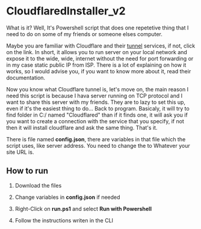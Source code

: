 # CloudflaredInstaller_v2
What is it? Well, It's Powershell script that does one repetetive thing that I need to do on some of my friends or someone elses computer.

Maybe you are familiar with Cloudflare and their [tunnel](https://developers.cloudflare.com/cloudflare-one/connections/connect-apps/) services, if not, click on the link.
In short, it allows you to run server on your local network and expose it to the wide, wide, internet without the need for port forwarding
or in my case static public IP from ISP. There is a lot of explaining on how it works, so I would advise you, if you want to know more about it, read their documentation.

Now you know what Cloudflare tunnel is, let's move on, the main reason I need this script is because I hava server running on TCP protocol and I want to share this server with my friends.
They are to lazy to set this up, even if it's the easiest thing to do... Back to program. Basicaly, it will try to find folder in C:/ named "Cloudflared" than if it finds one, it will
ask you if you want to create a connection with the service that you specify, if not then it will install cloudflare and ask the same thing. That's it.

There is file named **config.json**, there are variables in that file which the script uses, like server address. You need to change the **<your site>** to Whatever your site URL is.
  
  ## How to run
  1. Download the files
  
  2. Change variables in **config.json** if needed
  
  3. Right-Click on **run.ps1** and select **Run with Powershell**
  
  4. Follow the instructions writen in the CLI
